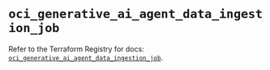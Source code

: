 # `oci_generative_ai_agent_data_ingestion_job`

Refer to the Terraform Registry for docs: [`oci_generative_ai_agent_data_ingestion_job`](https://registry.terraform.io/providers/hashicorp/oci/7.19.0/docs/resources/generative_ai_agent_data_ingestion_job).
